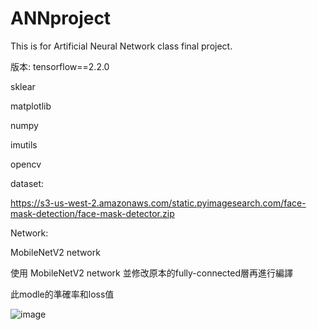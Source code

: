# ANNproject
This is for Artificial Neural Network class final project.

版本:
tensorflow==2.2.0


sklear


matplotlib


numpy


imutils


opencv

dataset:


https://s3-us-west-2.amazonaws.com/static.pyimagesearch.com/face-mask-detection/face-mask-detector.zip

Network:


MobileNetV2 network



使用 MobileNetV2 network 並修改原本的fully-connected層再進行編譯



此modle的準確率和loss值


![image](https://user-images.githubusercontent.com/46932872/174039386-2fdebe1b-bc10-464e-b9f1-0e648d0ad3b4.png)
